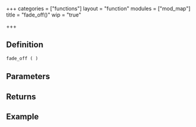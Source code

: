 +++
categories = ["functions"]
layout = "function"
modules = ["mod_map"]
title = "fade_off()"
wip = "true"

+++

## Definition

    fade_off ( )

## Parameters

## Returns

## Example

```
```

